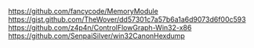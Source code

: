 https://github.com/fancycode/MemoryModule
https://gist.github.com/TheWover/dd57301c7a57b6a1a6d9073d6f00c593
https://github.com/z4p4n/ControlFlowGraph-Win32-x86
https://github.com/SenpaiSilver/win32CanonHexdump